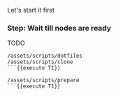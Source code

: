 Let's start it first

### Step: Wait till nodes are ready

TODO
```
/assets/scripts/dotfiles
/assets/scripts/clone
```{{execute T1}}

/assets/scripts/prepare
```{{execute T1}}
